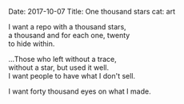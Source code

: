 Date: 2017-10-07
Title: One thousand stars
cat: art

I want a repo with a thousand stars,  
a thousand and for each one, twenty  
to hide within.  

...Those who left without a trace,  
without a star, but used it well.  
I want people to have what I don't sell.  

I want forty thousand eyes on what I made.
